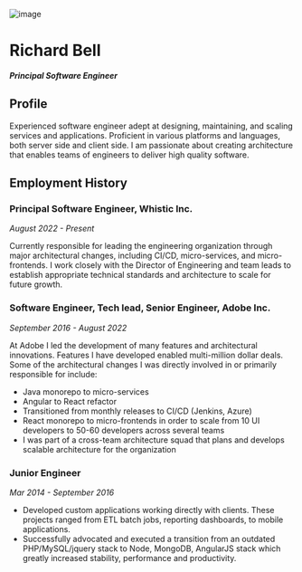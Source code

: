 ![image](https://user-images.githubusercontent.com/1972603/193726112-c0906497-0161-4d22-bd65-ac6c530f1baf.png)
# Richard Bell
_**Principal Software Engineer**_

## Profile
Experienced software engineer adept at designing, maintaining, and scaling services and applications.  Proficient in various platforms and languages, both server side and client side. I am passionate about creating architecture that enables teams of engineers to deliver high quality software.

## Employment History

### Principal Software Engineer, Whistic Inc.
_August 2022 - Present_

Currently responsible for leading the engineering organization through major architectural changes, including CI/CD, micro-services, and micro-frontends. I work closely with the Director of Engineering and team leads to establish appropriate technical standards and architecture to scale for future growth.

### Software Engineer, Tech lead, Senior Engineer, Adobe Inc.
_September 2016 - August 2022_

At Adobe I led the development of many features and architectural innovations. Features I have developed enabled multi-million dollar deals. Some of the architectural changes I was directly involved in or primarily responsible for include:
- Java monorepo to micro-services
- Angular to React refactor
- Transitioned from monthly releases to CI/CD (Jenkins, Azure)
- React monorepo to micro-frontends in order to scale from 10 UI developers to 50-60 developers across several teams
- I was part of a cross-team architecture squad that plans and develops scalable architecture for the organization

### Junior Engineer
_Mar 2014 - September 2016_

- Developed custom applications working directly with clients. These projects ranged from ETL batch jobs, reporting dashboards, to mobile applications.
- Successfully advocated and executed a transition from an outdated PHP/MySQL/jquery stack to Node, MongoDB, AngularJS stack which greatly increased stability, performance and productivity.
